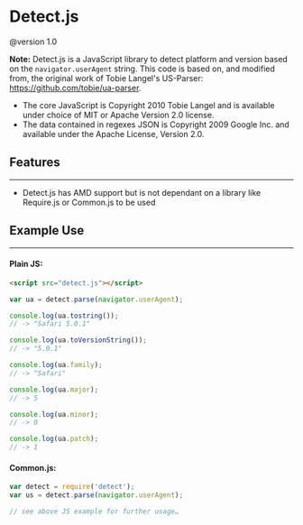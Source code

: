 Detect.js
=========

@version 1.0

**Note:** Detect.js is a JavaScript library to detect platform and version based on the `navigator.userAgent` string. This code is based on, and modified from, the original work of Tobie Langel's US-Parser: https://github.com/tobie/ua-parser.

 * The core JavaScript is Copyright 2010 Tobie Langel and is available under choice of MIT or Apache Version 2.0 license.
 * The data contained in regexes JSON is Copyright 2009 Google Inc. and available under the Apache License, Version 2.0.

## Features
-----------
* Detect.js has AMD support but is not dependant on a library like Require.js or Common.js to be used
 
## Example Use
--------------
#### Plain JS:
```html
<script src="detect.js"></script>
````

```javascript
var ua = detect.parse(navigator.userAgent);

console.log(ua.tostring());
// -> "Safari 5.0.1"

console.log(ua.toVersionString());
// -> "5.0.1"

console.log(ua.family);
// -> "Safari"

console.log(ua.major);
// -> 5

console.log(ua.minor);
// -> 0

console.log(ua.patch);
// -> 1
````

#### Common.js:

```javascript
var detect = require('detect');
var us = detect.parse(navigator.userAgent);

// see above JS example for further usage…
````


 